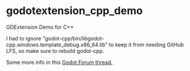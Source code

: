 # godotextension_cpp_demo
 GDExtension Demo for C++

I had to ignore "godot-cpp/bin/libgodot-cpp.windows.template_debug.x86_64.lib" to keep it from needing GitHub LFS, so make sure to rebuild godot-cpp.

Some more info in this [Godot Forum thread.](https://forum.godotengine.org/t/gdextension-c-async/36756/9)
